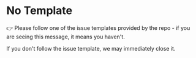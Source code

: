 # No Template

👉 Please follow one of the issue templates provided by the repo - if you are seeing this message, it means you haven't.

If you don't follow the issue template, we may immediately close it.
